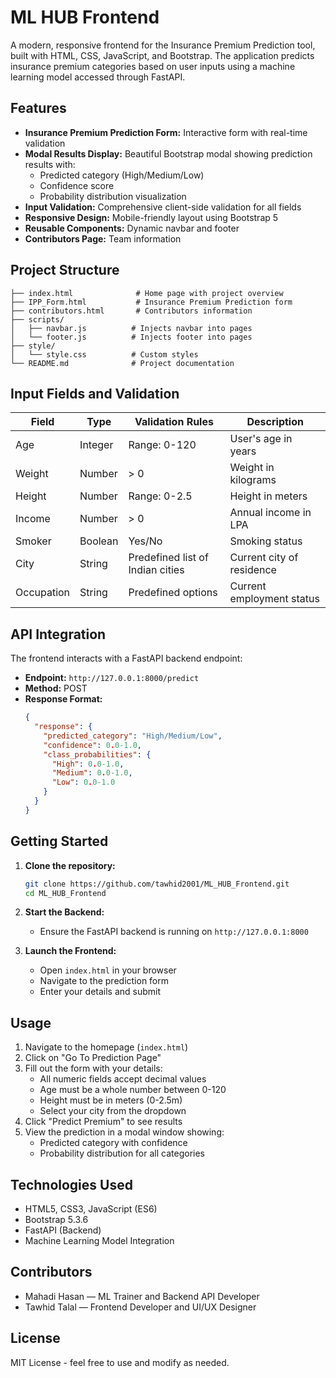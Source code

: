 # ML HUB Frontend

A modern, responsive frontend for the Insurance Premium Prediction tool, built with HTML, CSS, JavaScript, and Bootstrap. The application predicts insurance premium categories based on user inputs using a machine learning model accessed through FastAPI.

## Features

- **Insurance Premium Prediction Form:** Interactive form with real-time validation
- **Modal Results Display:** Beautiful Bootstrap modal showing prediction results with:
  - Predicted category (High/Medium/Low)
  - Confidence score
  - Probability distribution visualization
- **Input Validation:** Comprehensive client-side validation for all fields
- **Responsive Design:** Mobile-friendly layout using Bootstrap 5
- **Reusable Components:** Dynamic navbar and footer
- **Contributors Page:** Team information

## Project Structure

```
├── index.html              # Home page with project overview
├── IPP_Form.html           # Insurance Premium Prediction form
├── contributors.html       # Contributors information
├── scripts/
│   ├── navbar.js          # Injects navbar into pages
│   └── footer.js          # Injects footer into pages
├── style/
│   └── style.css          # Custom styles
└── README.md              # Project documentation
```

## Input Fields and Validation

| Field      | Type    | Validation Rules                 | Description               |
| ---------- | ------- | -------------------------------- | ------------------------- |
| Age        | Integer | Range: 0-120                     | User's age in years       |
| Weight     | Number  | > 0                              | Weight in kilograms       |
| Height     | Number  | Range: 0-2.5                     | Height in meters          |
| Income     | Number  | > 0                              | Annual income in LPA      |
| Smoker     | Boolean | Yes/No                           | Smoking status            |
| City       | String  | Predefined list of Indian cities | Current city of residence |
| Occupation | String  | Predefined options               | Current employment status |

## API Integration

The frontend interacts with a FastAPI backend endpoint:

- **Endpoint:** `http://127.0.0.1:8000/predict`
- **Method:** POST
- **Response Format:**
  ```json
  {
    "response": {
      "predicted_category": "High/Medium/Low",
      "confidence": 0.0-1.0,
      "class_probabilities": {
        "High": 0.0-1.0,
        "Medium": 0.0-1.0,
        "Low": 0.0-1.0
      }
    }
  }
  ```

## Getting Started

1. **Clone the repository:**

   ```bash
   git clone https://github.com/tawhid2001/ML_HUB_Frontend.git
   cd ML_HUB_Frontend
   ```

2. **Start the Backend:**

   - Ensure the FastAPI backend is running on `http://127.0.0.1:8000`

3. **Launch the Frontend:**
   - Open `index.html` in your browser
   - Navigate to the prediction form
   - Enter your details and submit

## Usage

1. Navigate to the homepage (`index.html`)
2. Click on "Go To Prediction Page"
3. Fill out the form with your details:
   - All numeric fields accept decimal values
   - Age must be a whole number between 0-120
   - Height must be in meters (0-2.5m)
   - Select your city from the dropdown
4. Click "Predict Premium" to see results
5. View the prediction in a modal window showing:
   - Predicted category with confidence
   - Probability distribution for all categories

## Technologies Used

- HTML5, CSS3, JavaScript (ES6)
- Bootstrap 5.3.6
- FastAPI (Backend)
- Machine Learning Model Integration

## Contributors

- Mahadi Hasan — ML Trainer and Backend API Developer
- Tawhid Talal — Frontend Developer and UI/UX Designer

## License

MIT License - feel free to use and modify as needed.
